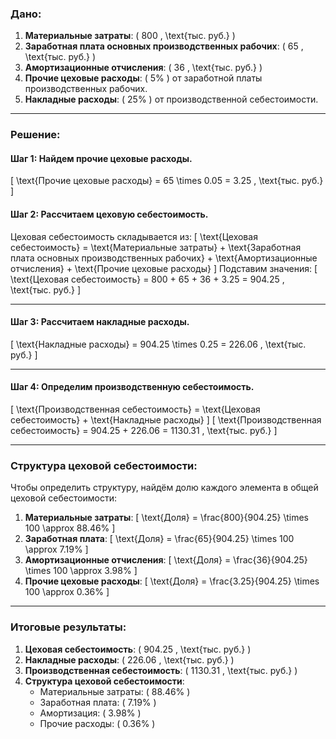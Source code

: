 ### Дано:
1. **Материальные затраты**: \( 800 \, \text{тыс. руб.} \)
2. **Заработная плата основных производственных рабочих**: \( 65 \, \text{тыс. руб.} \)
3. **Амортизационные отчисления**: \( 36 \, \text{тыс. руб.} \)
4. **Прочие цеховые расходы**: \( 5\% \) от заработной платы производственных рабочих.
5. **Накладные расходы**: \( 25\% \) от производственной себестоимости.

---

### Решение:

#### Шаг 1: Найдем прочие цеховые расходы.
\[
\text{Прочие цеховые расходы} = 65 \times 0.05 = 3.25 \, \text{тыс. руб.}
\]

#### Шаг 2: Рассчитаем цеховую себестоимость.
Цеховая себестоимость складывается из:
\[
\text{Цеховая себестоимость} = \text{Материальные затраты} + \text{Заработная плата основных производственных рабочих} + \text{Амортизационные отчисления} + \text{Прочие цеховые расходы}
\]
Подставим значения:
\[
\text{Цеховая себестоимость} = 800 + 65 + 36 + 3.25 = 904.25 \, \text{тыс. руб.}
\]

---

#### Шаг 3: Рассчитаем накладные расходы.
\[
\text{Накладные расходы} = 904.25 \times 0.25 = 226.06 \, \text{тыс. руб.}
\]

---

#### Шаг 4: Определим производственную себестоимость.
\[
\text{Производственная себестоимость} = \text{Цеховая себестоимость} + \text{Накладные расходы}
\]
\[
\text{Производственная себестоимость} = 904.25 + 226.06 = 1130.31 \, \text{тыс. руб.}
\]

---

### Структура цеховой себестоимости:
Чтобы определить структуру, найдём долю каждого элемента в общей цеховой себестоимости:
1. **Материальные затраты**:
   \[
   \text{Доля} = \frac{800}{904.25} \times 100 \approx 88.46\%
   \]
2. **Заработная плата**:
   \[
   \text{Доля} = \frac{65}{904.25} \times 100 \approx 7.19\%
   \]
3. **Амортизационные отчисления**:
   \[
   \text{Доля} = \frac{36}{904.25} \times 100 \approx 3.98\%
   \]
4. **Прочие цеховые расходы**:
   \[
   \text{Доля} = \frac{3.25}{904.25} \times 100 \approx 0.36\%
   \]

---

### Итоговые результаты:
1. **Цеховая себестоимость**: \( 904.25 \, \text{тыс. руб.} \)
2. **Накладные расходы**: \( 226.06 \, \text{тыс. руб.} \)
3. **Производственная себестоимость**: \( 1130.31 \, \text{тыс. руб.} \)
4. **Структура цеховой себестоимости**:
   - Материальные затраты: \( 88.46\% \)
   - Заработная плата: \( 7.19\% \)
   - Амортизация: \( 3.98\% \)
   - Прочие расходы: \( 0.36\% \)
